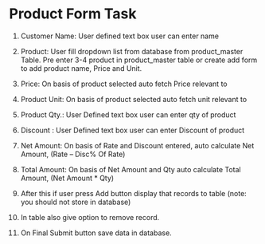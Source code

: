 # Product Form Task

1) Customer Name: User defined text box user can enter name

2) Product: User fill dropdown list from database from product_master Table. Pre
enter 3-4 product in product_master table or create add form to add product name, Price and Unit.

3) Price: On basis of product selected auto fetch Price relevant to

4) Product Unit: On basis of product selected auto fetch unit relevant to

5) Product Qty.: User Defined text box user can enter qty of product

6) Discount : User Defined text box user can enter Discount of product

7) Net Amount: On basis of Rate and Discount entered, auto calculate Net Amount, (Rate – Disc% Of Rate)

8) Total Amount: On basis of Net Amount and Qty auto calculate Total Amount, (Net Amount *
Qty)

9) After this if user press Add button display that records to table (note: you should not store in
database)

10) In table also give option to remove record.

11) On Final Submit button save data in database.
